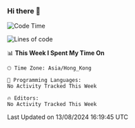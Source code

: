### Hi there 👋

<!--
**nicehiro/nicehiro** is a ✨ _special_ ✨ repository because its `README.md` (this file) appears on your GitHub profile.

Here are some ideas to get you started:

- 🔭 I’m currently working on ...
- 🌱 I’m currently learning ...
- 👯 I’m looking to collaborate on ...
- 🤔 I’m looking for help with ...
- 💬 Ask me about ...
- 📫 How to reach me: ...
- 😄 Pronouns: ...
- ⚡ Fun fact: ...
-->

<!--START_SECTION:waka-->
![Code Time](http://img.shields.io/badge/Code%20Time-352%20hrs%2039%20mins-blue)

![Lines of code](https://img.shields.io/badge/From%20Hello%20World%20I%27ve%20Written-2.7%20million%20lines%20of%20code-blue)

📊 **This Week I Spent My Time On** 

```text
🕑︎ Time Zone: Asia/Hong_Kong

💬 Programming Languages: 
No Activity Tracked This Week

🔥 Editors: 
No Activity Tracked This Week
```


 Last Updated on 13/08/2024 16:19:45 UTC
<!--END_SECTION:waka-->
